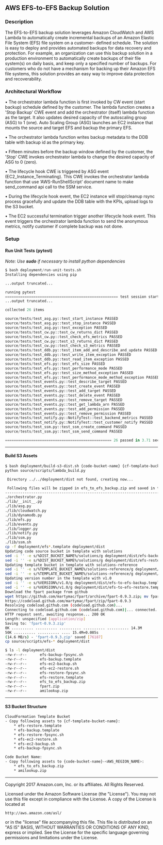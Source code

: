 ## AWS EFS-to-EFS Backup Solution

### Description
The EFS-to-EFS backup solution leverages Amazon CloudWatch and AWS Lambda to
automatically create incremental backups of an Amazon Elastic File System (EFS) file system on a customer-
defined schedule. The solution is easy to deploy and provides automated backups for data
recovery and protection. For example, an organization can use this backup solution in a
production environment to automatically create backups of their file system(s) on daily basis,
and keep only a specified number of backups. For customers who do not have a mechanism
for backing up their Amazon EFS file systems, this solution provides an easy way to improve
data protection and recoverability.

### Architectural Workflow
•	The orchestrator lambda function is first invoked by CW event (start backup) schedule defined by the customer. The lambda function creates a 'Stop Backup' CWE event and add the orchestrator (itself) lambda function as the target. It also updates desired capacity of the autoscaling group (ASG) to 1 (one). Auto Scaling Group (ASG) launches an EC2 instance that mounts the source and target EFS and backup the primary EFS.

•	The orchestrator lambda function writes backup metadata to the DDB table with backup id as the primary key.

•	Fifteen minutes before the backup window defined by the customer, the 'Stop' CWE invokes orchestrator lambda to change the desired capacity of ASG to 0 (zero).

•	The lifecycle hook CWE is triggered by ASG event (EC2_Instance_Terminating). This CWE invokes the orchestrator lambda function that use ‘AWS-RunShellScript’ document name to make send_command api call to the SSM service.

•	During the lifecycle hook event, the EC2 instance will stop/cleanup rsync process gracefully and update the DDB table with the KPIs, upload logs to the S3 bucket.

•	The EC2 successful termination trigger another lifecycle hook event. This event triggers the orchestrator lambda function to send the anonymous metrics, notify customer if complete backup was not done.



### Setup

#### Run Unit Tests (pytest)
*Note: Use **sudo** if necessary to install python dependencies*

```python
$ bash deployment/run-unit-tests.sh
Installing dependencies using pip

...output truncated...

running pytest
==================================================== test session starts =====================================================
...output truncated...

collected 26 items                                                                                                            

source/tests/test_asg.py::test_start_instance PASSED
source/tests/test_asg.py::test_stop_instance PASSED
source/tests/test_asg.py::test_exception PASSED
source/tests/test_cw.py::test_cw_returns_dict PASSED
source/tests/test_cw.py::test_check_efs_metrics PASSED
source/tests/test_cw.py::test_s3_returns_dict PASSED
source/tests/test_cw.py::test_check_s3_metrics PASSED
source/tests/test_ddb.py::test_item_add_and_describe_and_update PASSED
source/tests/test_ddb.py::test_write_item_exception PASSED
source/tests/test_ddb.py::test_read_item_exception PASSED
source/tests/test_efs.py::test_efs_size PASSED
source/tests/test_efs.py::test_performance_mode PASSED
source/tests/test_efs.py::test_size_method_exception PASSED
source/tests/test_efs.py::test_performance_mode_method_exception PASSED
source/tests/test_events.py::test_describe_target PASSED
source/tests/test_events.py::test_create_event PASSED
source/tests/test_events.py::test_add_target PASSED
source/tests/test_events.py::test_delete_event PASSED
source/tests/test_events.py::test_remove_target PASSED
source/tests/test_events.py::test_get_lambda_arn PASSED
source/tests/test_events.py::test_add_permission PASSED
source/tests/test_events.py::test_remove_permission PASSED
source/tests/test_notify.py::NotifyTest::test_backend_metrics PASSED
source/tests/test_notify.py::NotifyTest::test_customer_notify PASSED
source/tests/test_ssm.py::test_ssm_create_command PASSED
source/tests/test_ssm.py::test_ssm_send_command PASSED

================================================= 26 passed in 3.71 seconds ==================================================
```
***

#### Build S3 Assets

```bash
$ bash deployment/build-s3-dist.sh {code-bucket-name} {cf-template-bucket-name} {version-number}
python source/scripts/lambda_build.py

 Directory ../../deployment/dist not found, creating now...

 Following files will be zipped in efs_to_efs_backup.zip and saved in the deployment/dist folder.
--------------------------------------------------------------------------------------
./orchestrator.py
./lib/__init__.py
./lib/asg.py
./lib/cloudwatch.py
./lib/dynamodb.py
./lib/efs.py
./lib/events.py
./lib/logger.py
./lib/notify.py
./lib/ssm.py
./lib/ssm.sh
cp -f deployment/efs*.template deployment/dist
Updating code source bucket in template with solutions
sed -i '' -e s/%DIST_BUCKET_NAME%/solutions/g deployment/dist/efs-backup.template
sed -i '' -e s/%DIST_BUCKET_NAME%/solutions/g deployment/dist/efs-restore.template
Updating template bucket in template with solutions-reference
sed -i '' -e s/%TEMPLATE_BUCKET_NAME%/solutions-reference/g deployment/dist/efs-backup.template
sed -i '' -e s/%TEMPLATE_BUCKET_NAME%/solutions-reference/g deployment/dist/efs-restore.template
Updating version number in the template with v1.0
sed -i '' -e s/%VERSION%/v1.0/g deployment/dist/efs-to-efs-backup.template
sed -i '' -e s/%VERSION%/v1.0/g deployment/dist/efs-to-efs-restore.template
Download the fpart package from github
wget https://github.com/martymac/fpart/archive/fpart-0.9.3.zip; mv fpart-0.9.3.zip fpart.zip
https://codeload.github.com/martymac/fpart/zip/fpart-0.9.3
Resolving codeload.github.com (codeload.github.com)...
Connecting to codeload.github.com (codeload.github.com)|... connected.
HTTP request sent, awaiting response... 200 OK
Length: unspecified [application/zip]
Saving to: 'fpart-0.9.3.zip'
0K .......... .......... .......... .......... .......... 14.3M
50K .......... .......... .... 15.4M=0.005s
(14.6 MB/s) - 'fpart-0.9.3.zip' saved [76187]
cp source/scripts/efs-* deployment/dist

$ ls -l deployment/dist     
-rw-r--r--      efs-backup-fpsync.sh
-rw-r--r--      efs-backup.template
-rw-r--r--      efs-ec2-backup.sh
-rw-r--r--      efs-ec2-restore.sh
-rw-r--r--      efs-restore-fpsync.sh
-rw-r--r--      efs-restore.template
-rw-r--r--      efs_to_efs_backup.zip
-rw-r--r--      fpart.zip
-rw-r--r--      amilookup.zip
```
***

#### S3 Bucket Structure

```bash
CloudFormation Template Bucket
- Copy following assets to {cf-template-bucket-name}:
    * efs-restore.template
    * efs-backup.template
    * efs-restore-fpsync.sh
    * efs-ec2-restore.sh
    * efs-ec2-backup.sh
    * efs-backup-fpsync.sh

Code Bucket Name:
- Copy following assets to {code-bucket-name}-<AWS_REGION_NAME>:
    * efs_to_efs_backup.zip
    * amilookup.zip
```

***

Copyright 2017 Amazon.com, Inc. or its affiliates. All Rights Reserved.

Licensed under the Amazon Software License (the "License"). You may not use this file except in compliance with the License. A copy of the License is located at

    http://aws.amazon.com/asl/

or in the "license" file accompanying this file. This file is distributed on an "AS IS" BASIS, WITHOUT WARRANTIES OR CONDITIONS OF ANY KIND, express or implied. See the License for the specific language governing permissions and limitations under the License.
